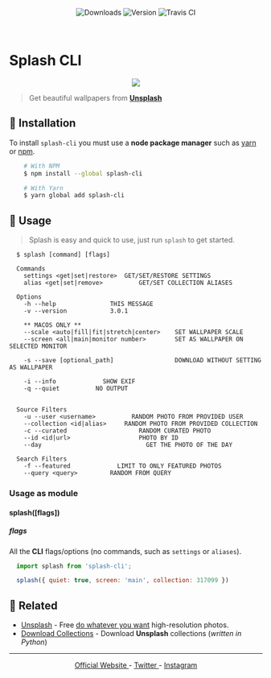 <p align="center">
  <img src="https://img.shields.io/npm/dt/splash-cli.svg?style=for-the-badge" alt="Downloads" />
  <img src="https://img.shields.io/github/package-json/v/splash-cli/splash-cli.svg?style=for-the-badge" alt="Version" />
  <img src="https://img.shields.io/travis/splash-cli/splash-cli/master.svg?style=for-the-badge" alt="Travis CI" />
</p>

<br>

# Splash CLI
<p align="center">
	<a href="https://splash-cli.now.sh" title="Splash CLI">
		<img src="https://user-images.githubusercontent.com/16429579/46895514-07154800-ce79-11e8-9e1c-0df66a38a915.gif" />
	</a>
</p>

> Get beautiful wallpapers from [**Unsplash**](uwebsite)

## :floppy_disk: Installation

To install `splash-cli` you must use a **node package manager** such as [yarn](https://yarnpkg.com) or [npm](https://npmjs.com).

```bash
	# With NPM
	$ npm install --global splash-cli

	# With Yarn
	$ yarn global add splash-cli
```

## :paw_prints: Usage
> Splash is easy and quick to use, just run `splash` to get started.

```	
  $ splash [command] [flags]

  Commands
  	settings <get|set|restore>	GET/SET/RESTORE SETTINGS
  	alias <get|set|remove>			GET/SET COLLECTION ALIASES

  Options
  	-h --help			    THIS MESSAGE
  	-v --version			3.0.1

    ** MACOS ONLY **
  	--scale <auto|fill|fit|stretch|center>    SET WALLPAPER SCALE
  	--screen <all|main|monitor number>    	  SET AS WALLPAPER ON SELECTED MONITOR

  	-s --save [optional_path] 	              DOWNLOAD WITHOUT SETTING AS WALLPAPER

  	-i --info			  SHOW EXIF
  	-q --quiet			NO OUTPUT


  Source Filters
  	-u --user <username>		  RANDOM PHOTO FROM PROVIDED USER
  	--collection <id|alias>		RANDOM PHOTO FROM PROVIDED COLLECTION
  	-c --curated			        RANDOM CURATED PHOTO
  	--id <id|url>			        PHOTO BY ID
  	--day				              GET THE PHOTO OF THE DAY
	
  Search Filters
  	-f --featured			  LIMIT TO ONLY FEATURED PHOTOS
  	--query <query>			RANDOM FROM QUERY
```

### Usage as module
#### splash([flags])
##### flags
All the **CLI** flags/options (no commands, such as `settings` or `aliases`).

```js
  import splash from 'splash-cli';

  splash({ quiet: true, screen: 'main', collection: 317099 })
```

<!--
## Contributors
List of awesome people that have helped to keep this project alive:

* [mohnjatthews](http://github.com/mohnjatthews)
* [alecrust](http://github.com/alecrust)
-->

## :space_invader: Related
* [Unsplash](https://unsplash.com/) - Free [do whatever you want](https://unsplash.com/license) high-resolution photos.
* [Download Collections](https://github.com/Rawnly/collection-downloader-py) - Download **Unsplash** collections (*written in Python*)

---

<p align="center">
	<a href="https://splash-cli-now.sh"> Official Website </a>
	-
	<a href="https://twitter.com/rawnlydev"> Twitter </a>
	-
	<a href="https://instagram.com/fede.vitale"> Instagram </a>
</p>

[uwebsite]: https://unsplash.com
[desk]: https://github.com/rawnly/splashdesktop
[oh-my-zsh]: https://github.com/robbyrussell/oh-my-zsh
[hyper]: https://github.com/zeit/hyper
[old-branch]: https://github.com/rawnly/splash-cli/tree/node%3C%3D7
[sample]: https://i.imgur.com/o0eXz6F.gif
[help]: https://user-images.githubusercontent.com/16429579/33238956-68de7c6a-d298-11e7-841d-2da1c624fce8.png
